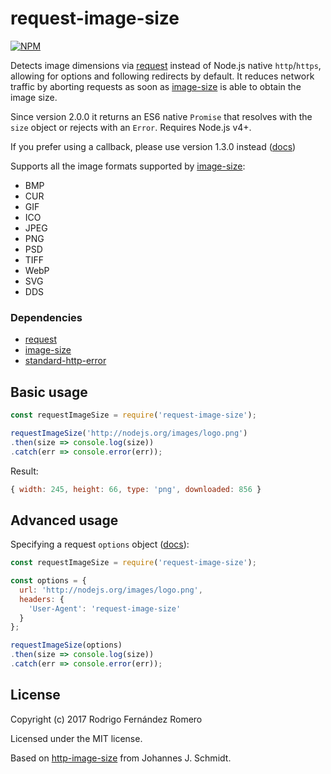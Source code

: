 # request-image-size

[![NPM](https://nodei.co/npm/request-image-size.png)](https://nodei.co/npm/request-image-size/)

Detects image dimensions via [request](https://github.com/request/request) instead of Node.js native `http`/`https`, allowing for options and following redirects by default. It reduces network traffic by aborting requests as soon as [image-size](https://github.com/image-size/image-size) is able to obtain the image size.

Since version 2.0.0 it returns an ES6 native `Promise` that resolves with the `size` object or rejects with an `Error`. Requires Node.js v4+.

If you prefer using a callback, please use version 1.3.0 instead ([docs](CHANGELOG.md))

Supports all the image formats supported by [image-size](https://github.com/image-size/image-size):
- BMP
- CUR
- GIF
- ICO
- JPEG
- PNG
- PSD
- TIFF
- WebP
- SVG
- DDS

### Dependencies
- [request](https://github.com/request/request)
- [image-size](https://github.com/image-size/image-size)
- [standard-http-error](https://github.com/moll/js-standard-http-error)

## Basic usage

```js
const requestImageSize = require('request-image-size');

requestImageSize('http://nodejs.org/images/logo.png')
.then(size => console.log(size))
.catch(err => console.error(err));
```

Result:
```js
{ width: 245, height: 66, type: 'png', downloaded: 856 }
```


## Advanced usage

Specifying a request `options` object ([docs](https://github.com/request/request/#requestoptions-callback)):

```js
const requestImageSize = require('request-image-size');

const options = {
  url: 'http://nodejs.org/images/logo.png',
  headers: {
    'User-Agent': 'request-image-size'
  }
};

requestImageSize(options)
.then(size => console.log(size))
.catch(err => console.error(err));
```

## License

Copyright (c) 2017 Rodrigo Fernández Romero

Licensed under the MIT license.

Based on [http-image-size](https://github.com/jo/http-image-size) from Johannes J. Schmidt.

